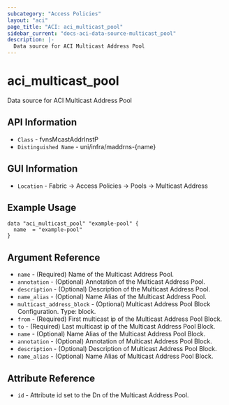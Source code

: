 ```yaml
---
subcategory: "Access Policies"
layout: "aci"
page_title: "ACI: aci_multicast_pool"
sidebar_current: "docs-aci-data-source-multicast_pool"
description: |-
  Data source for ACI Multicast Address Pool
---
```


# aci_multicast_pool #

Data source for ACI Multicast Address Pool

## API Information ##

* `Class` - fvnsMcastAddrInstP
* `Distinguished Name` - uni/infra/maddrns-{name}

## GUI Information ##

* `Location` - Fabric -> Access Policies -> Pools -> Multicast Address

## Example Usage ##

```hcl
data "aci_multicast_pool" "example-pool" {
  name  = "example-pool"
}
```

## Argument Reference ##

* `name` - (Required) Name of the Multicast Address Pool.
* `annotation` - (Optional) Annotation of the Multicast Address Pool.
* `description` - (Optional) Description of the Multicast Address Pool.
* `name_alias` - (Optional) Name Alias of the Multicast Address Pool.
* `multicast_address_block` - (Optional) Multicast Address Pool Block Configuration. Type: block.
 * `from` - (Required) First multicast ip of the Multicast Address Pool Block.
 * `to` - (Required) Last multicast ip of the Multicast Address Pool Block.
 * `name` - (Optional) Name Alias of the Multicast Address Pool Block. 
 * `annotation` - (Optional) Annotation of Multicast Address Pool Block.
 * `description` - (Optional) Description of Multicast Address Pool Block.
 * `name_alias` - (Optional) Name Alias of Multicast Address Pool Block.

## Attribute Reference ##

* `id` - Attribute id set to the Dn of the Multicast Address Pool.